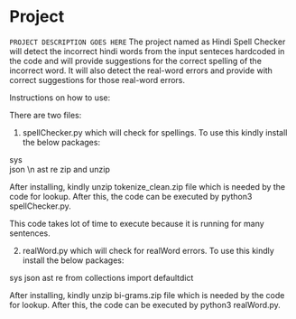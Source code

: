 # Project

`PROJECT DESCRIPTION GOES HERE`
The project named as Hindi Spell Checker will detect the incorrect hindi words from the input senteces hardcoded in the code and will provide suggestions for the correct spelling of the incorrect word. It will also detect the real-word errors and provide with correct suggestions for those real-word errors.

Instructions on how to use:

There are two files:

1. spellChecker.py which will check for spellings. To use this kindly install the below packages:
   
sys <br>
json \\n
ast
re
zip and unzip

After installing, kindly unzip tokenize_clean.zip file which is needed by the code for lookup.
After this, the code can be executed by python3 spellChecker.py.

This code takes lot of time to execute because it is running for many sentences.

2. realWord.py which will check for realWord errors. To use this kindly install the below packages:
   
sys
json
ast
re
from collections import defaultdict

After installing, kindly unzip bi-grams.zip file which is needed by the code for lookup.
After this, the code can be executed by python3 realWord.py.
